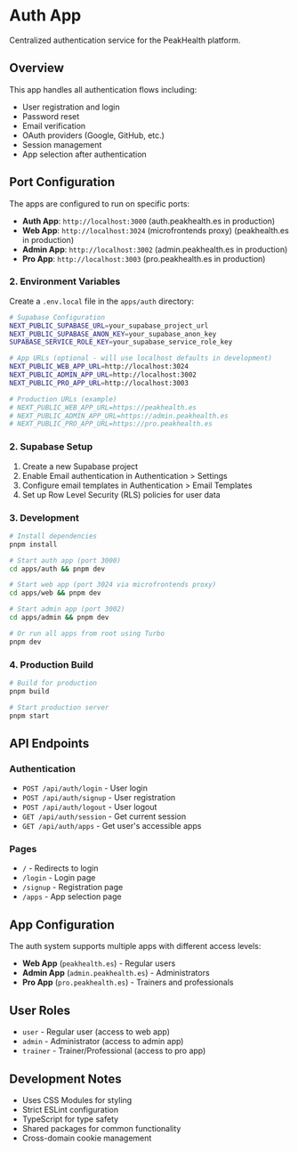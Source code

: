 # Auth App

Centralized authentication service for the PeakHealth platform.

## Overview

This app handles all authentication flows including:

- User registration and login
- Password reset
- Email verification
- OAuth providers (Google, GitHub, etc.)
- Session management
- App selection after authentication

## Port Configuration

The apps are configured to run on specific ports:

- **Auth App**: `http://localhost:3000` (auth.peakhealth.es in production)
- **Web App**: `http://localhost:3024` (microfrontends proxy) (peakhealth.es in production)
- **Admin App**: `http://localhost:3002` (admin.peakhealth.es in production)
- **Pro App**: `http://localhost:3003` (pro.peakhealth.es in production)

### 2. Environment Variables

Create a `.env.local` file in the `apps/auth` directory:

```bash
# Supabase Configuration
NEXT_PUBLIC_SUPABASE_URL=your_supabase_project_url
NEXT_PUBLIC_SUPABASE_ANON_KEY=your_supabase_anon_key
SUPABASE_SERVICE_ROLE_KEY=your_supabase_service_role_key

# App URLs (optional - will use localhost defaults in development)
NEXT_PUBLIC_WEB_APP_URL=http://localhost:3024
NEXT_PUBLIC_ADMIN_APP_URL=http://localhost:3002
NEXT_PUBLIC_PRO_APP_URL=http://localhost:3003

# Production URLs (example)
# NEXT_PUBLIC_WEB_APP_URL=https://peakhealth.es
# NEXT_PUBLIC_ADMIN_APP_URL=https://admin.peakhealth.es
# NEXT_PUBLIC_PRO_APP_URL=https://pro.peakhealth.es
```

### 2. Supabase Setup

1. Create a new Supabase project
2. Enable Email authentication in Authentication > Settings
3. Configure email templates in Authentication > Email Templates
4. Set up Row Level Security (RLS) policies for user data

### 3. Development

```bash
# Install dependencies
pnpm install

# Start auth app (port 3000)
cd apps/auth && pnpm dev

# Start web app (port 3024 via microfrontends proxy)
cd apps/web && pnpm dev

# Start admin app (port 3002)
cd apps/admin && pnpm dev

# Or run all apps from root using Turbo
pnpm dev
```

### 4. Production Build

```bash
# Build for production
pnpm build

# Start production server
pnpm start
```

## API Endpoints

### Authentication

- `POST /api/auth/login` - User login
- `POST /api/auth/signup` - User registration
- `POST /api/auth/logout` - User logout
- `GET /api/auth/session` - Get current session
- `GET /api/auth/apps` - Get user's accessible apps

### Pages

- `/` - Redirects to login
- `/login` - Login page
- `/signup` - Registration page
- `/apps` - App selection page

## App Configuration

The auth system supports multiple apps with different access levels:

- **Web App** (`peakhealth.es`) - Regular users
- **Admin App** (`admin.peakhealth.es`) - Administrators
- **Pro App** (`pro.peakhealth.es`) - Trainers and professionals

## User Roles

- `user` - Regular user (access to web app)
- `admin` - Administrator (access to admin app)
- `trainer` - Trainer/Professional (access to pro app)

## Development Notes

- Uses CSS Modules for styling
- Strict ESLint configuration
- TypeScript for type safety
- Shared packages for common functionality
- Cross-domain cookie management
